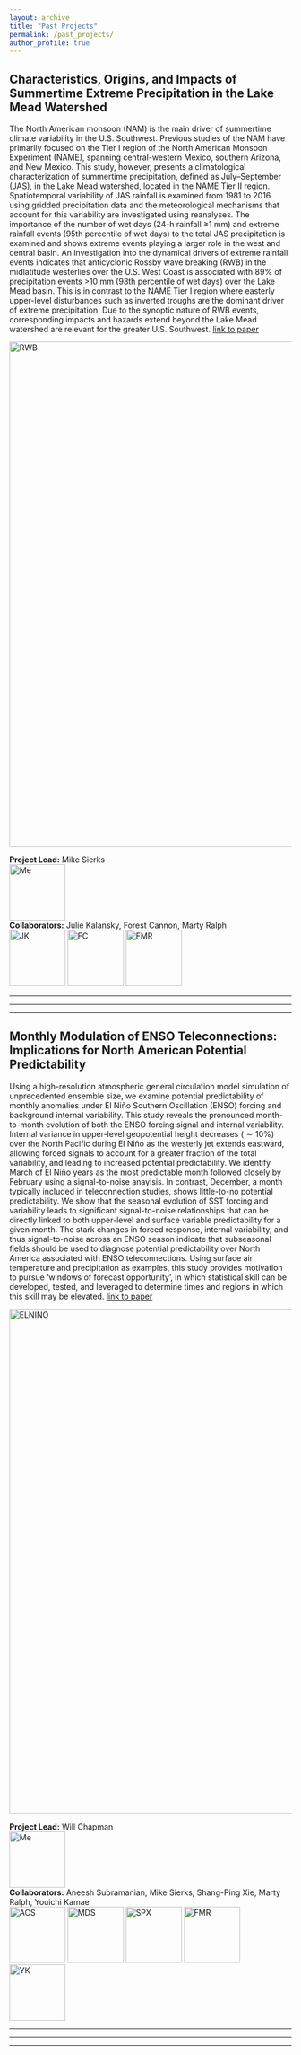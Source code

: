 ```yaml
---
layout: archive
title: "Past Projects"
permalink: /past_projects/
author_profile: true
---
```

<!-- 
{% if author.googlescholar %}
  You can also find my articles on <u><a href="{{author.googlescholar}}">my Google Scholar profile</a>.</u>
{% endif %}

{% include base_path %}

{% for post in site.publications reversed %}
  {% include archive-single.html %}
{% endfor %}

 -->
## Characteristics, Origins, and Impacts of Summertime Extreme Precipitation in the Lake Mead Watershed <br/>

The North American monsoon (NAM) is the main driver of summertime climate variability in the U.S. Southwest. Previous studies of the NAM have primarily focused on the Tier I region of the North American Monsoon Experiment (NAME), spanning central-western Mexico, southern Arizona, and New Mexico. This study, however, presents a climatological characterization of summertime precipitation, defined as July–September (JAS), in the Lake Mead watershed, located in the NAME Tier II region. Spatiotemporal variability of JAS rainfall is examined from 1981 to 2016 using gridded precipitation data and the meteorological mechanisms that account for this variability are investigated using reanalyses. The importance of the number of wet days (24-h rainfall ≥1 mm) and extreme rainfall events (95th percentile of wet days) to the total JAS precipitation is examined and shows extreme events playing a larger role in the west and central basin. An investigation into the dynamical drivers of extreme rainfall events indicates that anticyclonic Rossby wave breaking (RWB) in the midlatitude westerlies over the U.S. West Coast is associated with 89% of precipitation events >10 mm (98th percentile of wet days) over the Lake Mead basin. This is in contrast to the NAME Tier I region where easterly upper-level disturbances such as inverted troughs are the dominant driver of extreme precipitation. Due to the synoptic nature of RWB events, corresponding impacts and hazards extend beyond the Lake Mead watershed are relevant for the greater U.S. Southwest. [link to paper](https://journals.ametsoc.org/view/journals/clim/33/7/jcli-d-19-0387.1.xml)

<img src="http://mdsierks.github.io/images/rwb.png" alt="RWB" width="900"/>


**Project Lead:** Mike Sierks<br/>
<a href="https://mdsierks.github.io/"><img src="http://mdsierks.github.io/images/sierks_mike-5_0.jpg" alt="Me" width="100"/></a><br/>
**Collaborators:** Julie Kalansky, Forest Cannon, Marty Ralph <br/> <a href="https://scripps.ucsd.edu/profiles/jkalansky"><img src="http://mdsierks.github.io/images/JK.jpeg" alt="JK" width="100"/></a> <a href="https://scholar.google.com/citations?user=7tTzxJcAAAAJ&hl=en"><img src="http://mdsierks.github.io/images/FC.jpeg" alt="FC" width="100"/></a> <a href="https://mralph.scrippsprofiles.ucsd.edu/"><img src="http://mdsierks.github.io/images/FMR.jpg" alt="FMR" width="100"/></a>

*****
*****
*****

## Monthly Modulation of ENSO Teleconnections: Implications for North American Potential Predictability <br/>

Using a high-resolution atmospheric general circulation model simulation of unprecedented ensemble size, we examine potential predictability of monthly anomalies under El Niño Southern Oscillation (ENSO) forcing and background internal variability. This study reveals the pronounced month-to-month evolution of both the ENSO forcing signal and internal variability. Internal variance in upper-level geopotential height decreases ($\sim10\%$) over the North Pacific during El Niño as the westerly jet extends eastward, allowing forced signals to account for a greater fraction of the total variability, and leading to increased potential predictability. We identify March of El Niño years as the most predictable month followed closely by February using a signal-to-noise anaylsis. In contrast, December, a month typically included in teleconnection studies, shows little-to-no potential predictability.  We show that the seasonal evolution of SST forcing and variability leads to significant signal-to-noise relationships that can be directly linked to both upper-level and surface variable predictability for a given month. The stark changes in forced response, internal variability, and thus signal-to-noise across an ENSO season indicate that subseasonal fields should be used to diagnose potential predictability over North America associated with ENSO teleconnections. Using surface air temperature and precipitation as examples, this study provides motivation to pursue ‘windows of forecast opportunity’, in which statistical skill can be developed, tested, and leveraged to determine times and regions in which this skill may be elevated. [link to paper](https://agupubs.onlinelibrary.wiley.com/doi/abs/10.1029/2019GL083662)

<img src="http://mdsierks.github.io/images/Fig_09_high.png" alt="ELNINO" width="900"/>


**Project Lead:** Will Chapman<br/>
<a href="http://sites.google.com"><img src="http://mdsierks.github.io/images/william_chapman_square.jpg" alt="Me" width="100"/></a><br/>
**Collaborators:** Aneesh Subramanian, Mike Sierks, Shang-Ping Xie, Marty Ralph, Youichi Kamae <br/> <a href="https://www.colorado.edu/atoc/aneesh-subramanian-hehimhis"><img src="http://mdsierks.github.io/images/ACS.jpg" alt="ACS" width="100"/></a> <a href="https://scholar.google.com/citations?user=or6mIK0AAAAJ&hl=en"><img src="http://mdsierks.github.io/images/sierks_mike-5_0.jpg" alt="MDS" width="100"/></a> <a href="https://sxie.scrippsprofiles.ucsd.edu/"><img src="http://mdsierks.github.io/images/SPX.jpg" alt="SPX" width="100"/></a> <a href="https://mralph.scrippsprofiles.ucsd.edu/"><img src="http://mdsierks.github.io/images/FMR.jpg" alt="FMR" width="100"/></a> <a href="https://sites.google.com/site/00youichikamae/"><img src="http://mdsierks.github.io/images/YK.jpg" alt="YK" width="100"/></a>

*****
*****
*****

